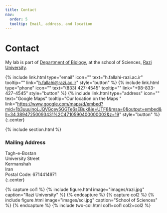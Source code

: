 ```yaml
---
title: Contact
nav:
  order: 5
  tooltip: Email, address, and location
---
```


# <i class="fas fa-envelope"></i>Contact

My lab is part of [Department of Biology](https://sci.razi.ac.ir/~h.fallahi), at the school of Sciences, [Razi University](https://old.razi.ac.ir/en/home).


{%
  include link.html
  type="email"
  icon=""
  text="h.fallahi-razi.ac.ir"
  tooltip=""
  link="h.fallahi@razi.ac.ir"
  style="button"
%}
{%
  include link.html
  type="phone"
  icon=""
  text="(833) 427-4545"
  tooltip=""
  link="+98-833-427-4545"
  style="button"
%}
{%
  include link.html
  type="address"
  icon=""
  text="Google Maps"
  tooltip="Our location on the Maps "
  link="https://www.google.com/maps/d/embed?mid=1b3uuuinoLJQVGcev5GGTe6sEBuk&ie=UTF8&msa=0&output=embed&ll=34.38947250093431%2C47.10590400000002&z=19"
  style="button"
%}
{:.center}

{% include section.html %}

### <i class="fas fa-mail-bulk"></i>Mailing Address

Tagh-e-Bostan  
University Street  
Kermanshah   
Iran  
Postal Code: 6714414971  
{:.center}

{% capture col1 %}
{%
  include figure.html
  image="images/razi.jpg"
  caption="Razi University"
%}
{% endcapture %}
{% capture col2 %}
{%
  include figure.html
  image="images/sci.jpg"
  caption="School of Sciences"
%}
{% endcapture %}
{% include two-col.html col1=col1 col2=col2 %}
